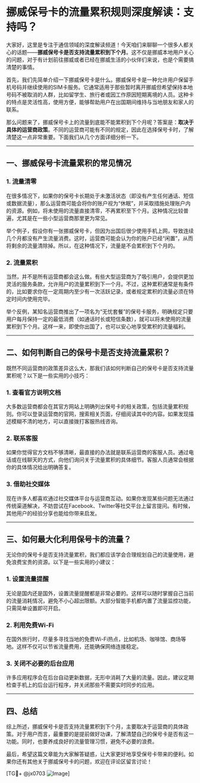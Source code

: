 # 挪威保号卡的流量累积规则深度解读：支持吗？

大家好，这里是专注于通信领域的深度解读频道！今天咱们来聊聊一个很多人都关心的话题——**挪威保号卡是否支持流量累积到下个月**。这不仅是挪威本地用户关心的问题，对于有计划前往挪威或者已经在挪威生活的小伙伴们来说，也是个需要搞清楚的事情。

首先，我们先简单介绍一下挪威保号卡是什么。挪威保号卡是一种允许用户保留手机号码并继续使用的SIM卡服务。它通常适用于那些暂时离开挪威但希望保持本地号码不被取消的人群，比如留学生、旅行者或因工作原因短期离境的人员。这种卡的特点是灵活性高，使用方便，能够帮助用户在出国期间维持与当地朋友和家人的联系。

那么问题来了，挪威保号卡上的流量到底能不能累积到下个月呢？答案是：**取决于具体的运营商政策**。不同的运营商可能有不同的规定，因此在选择保号卡时，了解清楚这一点非常重要。下面我们从几个方面详细分析一下。

---

## 一、挪威保号卡流量累积的常见情况

### 1. 流量清零
在很多情况下，如果你的保号卡长期处于未激活状态（即没有产生任何通话、短信或数据流量），那么运营商可能会将你的账户视为“休眠”，并采取措施处理账户内的资源。例如，将未使用的流量直接清零，不再累积至下个月。这种情况比较普遍，尤其是在一些小型运营商那里更为常见。

举个例子，假设你有一张挪威保号卡，但因为出国后很少使用手机上网，导致连续几个月都没有产生流量消费。这时，运营商可能会认为你的账户已经“闲置”，从而将剩余的流量清除掉。所以，在这种情况下，流量是不会累积到下个月的。

### 2. 流量累积
当然，并不是所有运营商都会这么做。有些大型运营商为了吸引用户，会提供更加灵活的服务条款，允许用户的流量累积到下一个月。不过，这种累积通常是有条件的，比如要求你在一定周期内至少有一次活跃记录，或者规定累积的流量必须在特定时间内使用完毕。

举个反例，某知名运营商推出了一项名为“无忧套餐”的保号卡服务，明确规定只要用户每月保持一定的最低消费（如通话时长或短信条数），就可以将未使用的流量累积到下个月。这样一来，即使你出国了，也可以安心地享受累积的流量福利。

---

## 二、如何判断自己的保号卡是否支持流量累积？

既然不同运营商的政策差异这么大，那我们该如何判断自己的保号卡是否支持流量累积呢？以下是一些实用的小技巧：

### 1. 查看官方说明文档
大多数运营商都会在其官方网站上明确列出保号卡的相关政策，包括流量累积规则。你可以登录运营商的官网，搜索相关页面，仔细阅读其中的内容。如果发现描述模糊不清的地方，可以直接拨打客服热线咨询。

### 2. 联系客服
如果你觉得官方文档不够清晰，最直接的办法就是联系运营商的客服人员。通过电话或在线聊天的方式，向他们询问关于流量累积的具体细节。客服人员通常会根据你的具体情况给出明确答复。

### 3. 借助社交媒体
现在许多人都喜欢通过社交媒体平台与运营商互动。如果你发现某些问题无法通过传统渠道解决，不妨尝试在Facebook、Twitter等社交平台上留言提问。有时候，其他用户的经验分享也能给你带来启发。

---

## 三、如何最大化利用保号卡的流量？

无论你的保号卡是否支持流量累积，我们都应该学会合理规划自己的流量使用，避免浪费宝贵的资源。以下是一些实用的小建议：

### 1. 设置流量提醒
无论是国内还是国外，设置流量提醒都是非常必要的。这样可以随时掌握自己当前的流量消耗情况，避免不小心超出限额。大部分智能手机都内置了流量监控功能，只需简单设置即可开启。

### 2. 利用免费Wi-Fi
在国外旅行时，尽量多寻找当地的免费Wi-Fi热点，比如机场、咖啡馆、商场等地。这样不仅可以节省流量费用，还能确保网络连接稳定。

### 3. 关闭不必要的后台应用
许多应用程序会在后台自动更新数据，无形中消耗了大量的流量。因此，建议定期检查手机上的后台运行程序，并关闭那些不需要实时同步的应用。

---

## 四、总结

综上所述，挪威保号卡是否支持流量累积到下个月，主要取决于运营商的具体政策。对于用户而言，最重要的是提前做好功课，了解清楚自己的保号卡是否有这一功能。同时，也要养成良好的流量管理习惯，避免不必要的浪费。

最后，希望这篇文章能为大家解答疑惑，让大家更好地享受保号卡带来的便利。如果你还有其他关于挪威保号卡的问题，欢迎在评论区留言讨论！

[TG💪+ @jx0703 ![Image](https://github.com/user-attachments/assets/dbca1d08-cadb-493c-b0ec-ad6f7a83f270)]